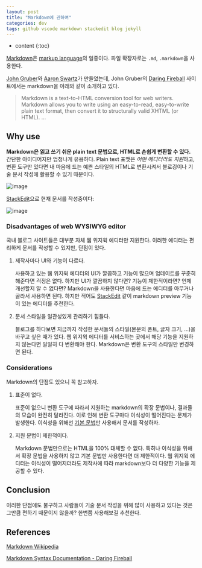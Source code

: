```yaml
---
layout: post
title: "Markdown에 관하여"
categories: dev
tags: github vscode markdown stackedit blog jekyll
---
```


* content
{:toc}

[Markdown](https://en.wikipedia.org/wiki/Markdown)은 [markup language](https://en.wikipedia.org/wiki/Markup_language)의 일종이다. 파일 확장자로는 `.md`, `.markdown`을 사용한다.

[John Gruber](https://en.wikipedia.org/wiki/John_Gruber)와 [Aaron Swartz](https://en.wikipedia.org/wiki/Aaron_Swartz)가 만들었는데, John Gruber의 [Daring Fireball](https://daringfireball.net) 사이트에서는 markdown을 아래와 같이 소개하고 있다.

> Markdown is a text-to-HTML conversion tool for web writers. Markdown allows you to write using an easy-to-read, easy-to-write plain text format, then convert it to structurally valid XHTML (or HTML). ...

## Why use

**Markdown은 읽고 쓰기 쉬운 plain text 문법으로, HTML로 손쉽게 변환할 수 있다.** 간단한 아이디어지만 엄청나게 유용하다. Plain text 포맷은 *어떤 에디터라도 지원*하고, 변환 도구만 있다면 내 마음에 드는 예쁜 스타일의 HTML로 변환시켜서 블로깅이나 기술 문서 작성에 활용할 수 있기 때문이다.

![image](https://user-images.githubusercontent.com/4952571/38452729-e4f0ae5a-3a84-11e8-8027-13aec571c432.png)

[StackEdit](https://stackedit.io/app)으로 현재 문서를 작성중이다:

![image](https://user-images.githubusercontent.com/4952571/38452773-eaf93d0c-3a85-11e8-881f-af9647440407.png)

<!--more-->

### Disadvantages of  web WYSIWYG editor

국내 블로그 사이트들은 대부분 자체 웹 위지윅 에디터만 지원한다. 이러한 에디터는 편리하게 문서를 작성할 수 있지만, 단점이 있다.

1. 제작사마다 UI와 기능이 다르다.

    사용하고 있는 웹 위지윅 에디터의 UI가 깔끔하고 기능이 많으며 업데이트를 꾸준히 해준다면 걱정은 없다. 하지만 UI가 깔끔하지 않다면? 기능이 제한적이라면? 언제 개선할지 알 수 없다면?
    Markdown을 사용한다면 마음에 드는 에디터를 아무거나 골라서 사용하면 된다. 하지만 적어도 [StackEdit](https://stackedit.io/app) 같이 markdown preview 기능이 있는 에디터를 추천한다.

2. 문서 스타일을 일관성있게 관리하기 힘들다.

   블로그를 하다보면 지금까지 작성한 문서들의 스타일(본문의 폰트, 글자 크기, ...)을 바꾸고 싶은 때가 있다. 웹 위지윅 에디터를 서비스하는 곳에서 해당 기능을 지원하지 않는다면 일일히 다 변환해야 한다.
   Markdown은 변환 도구의 스타일만 변경하면 된다.

### Considerations

Markdown의 단점도 있으니 꼭 참고하자.

1. 표준이 없다.

    표준이 없으니 변환 도구에 따라서 지원하는 markdown의 확장 문법이나, 결과물의 모습이 완전히 달라진다. 이로 인해 변환 도구마다 이식성이 떨어진다는 문제가 발생한다.
    이식성을 위해선 [기본 문법](https://daringfireball.net/projects/markdown/syntax)만 사용해서 문서를 작성하자.

2. 지원 문법이 제한적이다.

    Markdown 문법만으로는 HTML을 100% 대체할 수 없다. 특히나 이식성을 위해서 확장 문법을 사용하지 않고 기본 문법만 사용한다면 더 제한적이다.
    웹 위지윅 에디터는 이식성이 떨어지더라도 제작사에 따라 markdown보다 더 다양한 기능을 제공할 수 있다.

## Conclusion

이러한 단점에도 불구하고 사람들이 기술 문서 작성을 위해 많이 사용하고 있다는 것은 그만큼 편하기 때문이지 않을까? 한번쯤 사용해보길 추천한다.

## References

[Markdown Wikipedia](https://en.wikipedia.org/wiki/Markdown)

[Markdown Syntax Documentation - Daring Fireball](https://daringfireball.net/projects/markdown/syntax)
